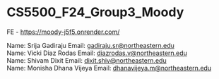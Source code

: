 # CS5500_F24_Group3_Moody


FE - https://moody-j5f5.onrender.com/

Name: Srija Gadiraju Email: gadiraju.sr@northeastern.edu<br>
Name: Vicki Diaz Rodas Email: diazrodas.v@northeastern.edu<br>
Name: Shivam Dixit Email: dixit.shiv@northeastern.edu<br>
Name: Monisha Dhana Vijeya Email: dhanavijeya.m@northeastern.edu<br>
